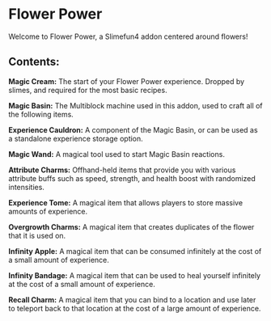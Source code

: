 # Flower Power
Welcome to Flower Power, a Slimefun4 addon centered around flowers!

## Contents:

**Magic Cream:** The start of your Flower Power experience. Dropped by slimes, and required for the most basic recipes.

**Magic Basin:** The Multiblock machine used in this addon, used to craft all of the following items.

**Experience Cauldron:** A component of the Magic Basin, or can be used as a standalone experience storage option.

**Magic Wand:** A magical tool used to start Magic Basin reactions.

**Attribute Charms:** Offhand-held items that provide you with various attribute buffs such as speed, strength, and health boost with randomized intensities.

**Experience Tome:** A magical item that allows players to store massive amounts of experience.

**Overgrowth Charms:** A magical item that creates duplicates of the flower that it is used on.

**Infinity Apple:** A magical item that can be consumed infinitely at the cost of a small amount of experience.

**Infinity Bandage:** A magical item that can be used to heal yourself infinitely at the cost of a small amount of experience.

**Recall Charm:** A magical item that you can bind to a location and use later to teleport back to that location at the cost of a large amount of experience.
